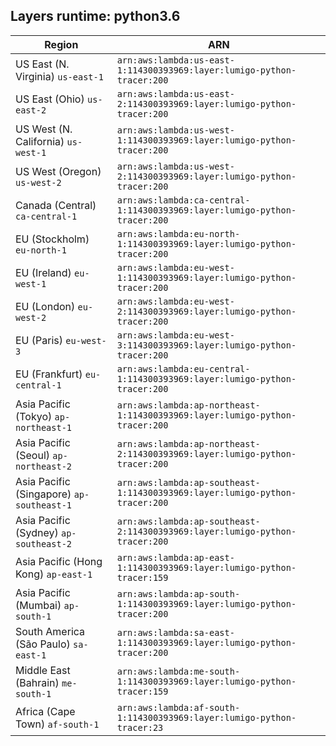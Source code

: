 Layers runtime: python3.6
----
| Region | ARN |
| --- | --- |
|US East (N. Virginia)  `us-east-1`|`arn:aws:lambda:us-east-1:114300393969:layer:lumigo-python-tracer:200`|
|US East (Ohio)  `us-east-2`|`arn:aws:lambda:us-east-2:114300393969:layer:lumigo-python-tracer:200`|
|US West (N. California)  `us-west-1`|`arn:aws:lambda:us-west-1:114300393969:layer:lumigo-python-tracer:200`|
|US West (Oregon)  `us-west-2`|`arn:aws:lambda:us-west-2:114300393969:layer:lumigo-python-tracer:200`|
|Canada (Central)  `ca-central-1`|`arn:aws:lambda:ca-central-1:114300393969:layer:lumigo-python-tracer:200`|
|EU (Stockholm)  `eu-north-1`|`arn:aws:lambda:eu-north-1:114300393969:layer:lumigo-python-tracer:200`|
|EU (Ireland)  `eu-west-1`|`arn:aws:lambda:eu-west-1:114300393969:layer:lumigo-python-tracer:200`|
|EU (London)  `eu-west-2`|`arn:aws:lambda:eu-west-2:114300393969:layer:lumigo-python-tracer:200`|
|EU (Paris)  `eu-west-3`|`arn:aws:lambda:eu-west-3:114300393969:layer:lumigo-python-tracer:200`|
|EU (Frankfurt)  `eu-central-1`|`arn:aws:lambda:eu-central-1:114300393969:layer:lumigo-python-tracer:200`|
|Asia Pacific (Tokyo)  `ap-northeast-1`|`arn:aws:lambda:ap-northeast-1:114300393969:layer:lumigo-python-tracer:200`|
|Asia Pacific (Seoul)  `ap-northeast-2`|`arn:aws:lambda:ap-northeast-2:114300393969:layer:lumigo-python-tracer:200`|
|Asia Pacific (Singapore)  `ap-southeast-1`|`arn:aws:lambda:ap-southeast-1:114300393969:layer:lumigo-python-tracer:200`|
|Asia Pacific (Sydney)  `ap-southeast-2`|`arn:aws:lambda:ap-southeast-2:114300393969:layer:lumigo-python-tracer:200`|
|Asia Pacific (Hong Kong)  `ap-east-1`|`arn:aws:lambda:ap-east-1:114300393969:layer:lumigo-python-tracer:159`|
|Asia Pacific (Mumbai)  `ap-south-1`|`arn:aws:lambda:ap-south-1:114300393969:layer:lumigo-python-tracer:200`|
|South America (São Paulo)  `sa-east-1`|`arn:aws:lambda:sa-east-1:114300393969:layer:lumigo-python-tracer:200`|
|Middle East (Bahrain)  `me-south-1`|`arn:aws:lambda:me-south-1:114300393969:layer:lumigo-python-tracer:159`|
|Africa (Cape Town)  `af-south-1`|`arn:aws:lambda:af-south-1:114300393969:layer:lumigo-python-tracer:23`|
